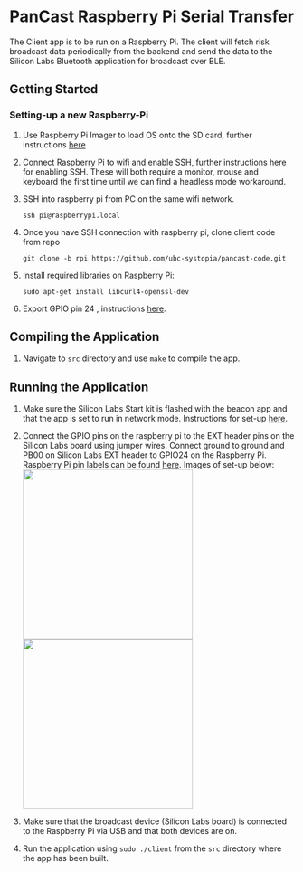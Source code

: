 # PanCast Raspberry Pi Serial Transfer

The Client app is to be run on a Raspberry Pi. The client will fetch risk broadcast data periodically from the backend and send the data to the Silicon Labs 
Bluetooth application for broadcast over BLE.

## Getting Started

### Setting-up a new Raspberry-Pi

1. Use Raspberry Pi Imager to load OS onto the SD card, further instructions [here](https://projects.raspberrypi.org/en/projects/raspberry-pi-setting-up/2)
2. Connect Raspberry Pi to wifi and enable SSH, further instructions [here](https://phoenixnap.com/kb/enable-ssh-raspberry-pi) for enabling SSH. These will both require a monitor, mouse and keyboard the first time until we can find a headless mode workaround.
3. SSH into raspberry pi from PC on the same wifi network.

    `ssh pi@raspberrypi.local`

4. Once you have SSH connection with raspberry pi, clone client code from repo

    `git clone -b rpi https://github.com/ubc-systopia/pancast-code.git`

5. Install required libraries on Raspberry Pi:

    `sudo apt-get install libcurl4-openssl-dev`

6. Export GPIO pin 24 , instructions [here](https://www.ics.com/blog/gpio-programming-using-sysfs-interface).

## Compiling the Application

1. Navigate to `src` directory and use `make` to compile the app.

## Running the Application

1. Make sure the Silicon Labs Start kit is flashed with the beacon app and that the app is set to run in network mode. Instructions for set-up [here](https://github.com/ubc-systopia/pancast-code/tree/main/beacon).
2. Connect the GPIO pins on the raspberry pi to the EXT header pins on the Silicon Labs board using jumper wires. Connect ground to ground and PB00 on 
    Silicon Labs EXT header to GPIO24 on the Raspberry Pi. Raspberry Pi pin labels can be found [here](https://www.raspberrypi-spy.co.uk/2012/06/simple-guide-to-the-rpi-gpio-header-and-pins/). Images of set-up below: \
   <img src="https://user-images.githubusercontent.com/32030240/159351813-c54f52a1-b4a5-4c91-b6b1-9dd57715b8f9.jpeg" width="300">
   <img src="https://user-images.githubusercontent.com/32030240/159351766-522f88a4-a709-4952-a3d1-1417e81a4d34.jpeg" width="300">

3. Make sure that the broadcast device (Silicon Labs board) is connected to the Raspberry Pi via USB and that both devices are on. 
4. Run the application using `sudo ./client` from the `src` directory where the app has been built.

